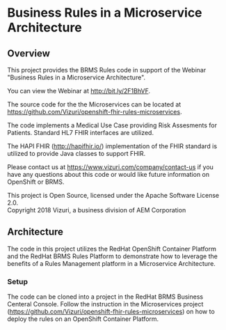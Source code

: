 # Business Rules in a Microservice Architecture

## Overview

This project provides the BRMS Rules code in support of the Webinar "Business Rules in a Microservice Architecture".  

You can view the Webinar at http://bit.ly/2F1BhVF.

The source code for the the Microservices can be located at https://github.com/Vizuri/openshift-fhir-rules-microservices.

The code implements a Medical Use Case providing Risk Assesments for Patients.  Standard HL7 FHIR interfaces are utilized.  

The HAPI FHIR (http://hapifhir.io/) implementation of the FHIR standard is utilized to provide Java classes to support FHIR.

Please contact us at https://www.vizuri.com/company/contact-us if you have any questions about this code or would like future information on OpenShift or BRMS.

This project is Open Source, licensed under the Apache Software License 2.0.
<BR>Copyright 2018 Vizuri, a business division of AEM Corporation

## Architecture

The code in this project utilizes the RedHat OpenShift Container Platform and the RedHat BRMS Rules Platform to demonstrate how to leverage the benefits of a Rules Management platform in a Microservice Architecture.

### Setup

The code can be cloned into a project in the RedHat BRMS Business Centeral Console.  Follow the instruction in the Microservices project (https://github.com/Vizuri/openshift-fhir-rules-microservices) on how to deploy the rules on an OpenShift Container Platform.
